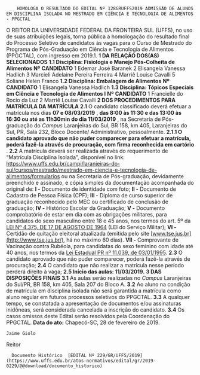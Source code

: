         HOMOLOGA O RESULTADO DO EDITAL Nº 128GRUFFS2019 ADMISSÃO DE ALUNOS EM DISCIPLINA ISOLADA NO MESTRADO EM CIÊNCIA E TECNOLOGIA DE ALIMENTOS - PPGCTAL  

   O REITOR DA UNIVERSIDADE FEDERAL DA FRONTEIRA SUL (UFFS), no uso de suas atribuições legais, torna pública a homologação do resultado final do Processo Seletivo de candidatos às vagas para o Curso de Mestrado do Programa de Pós-Graduação em Ciência e Tecnologia de Alimentos (PPGCTAL), com ingresso em 2019.1.  **1 DA RELAÇÃO DOS(AS) SELECIONADOS** **1.1 Disciplina: Fisiologia e Manejo Pós-Colheita de Alimentos**     **Nº**    **CANDIDATO**     1   Edemar José Baranek     2   Elisangela Vanessa Hadlich     3   Marcieli Adelaine Pereira Ferreira     4   Marriê Louise Cavalli     5   Soliane Helen Franco     **1.2 Disciplina: Embalagem de Alimentos**     **Nº**    **CANDIDATO**     1   Elisangela Vanessa Hadlich     **1.3 Disciplina: Tópicos Especiais em Ciência e Tecnologia de Alimentos I**     **Nº**    **CANDIDATO**     1   Francielle do Rocio da Luz     2   Marriê Louise Cavalli      **2 DOS PROCEDIMENTOS PARA MATRÍCULA DA MATRÍCULA** **2.1**  O candidato classificado deverá efetuar a matrícula nos dias **07 e 08/03/2019** , **das 8:00 às 11:30 e das 13:00 às 16:30 ou até as 11h30min do dia 11/03/2019** , na Secretaria de Pós-graduação do *Campus*  Laranjeiras do Sul, BR 158, km 405, Laranjeiras do Sul, PR, Sala 232, Bloco Docente/ Administrativo, pessoalmente. **2.1.1 O candidato aprovado que não puder comparecer para efetuar a matrícula, poderá fazê-la através de procuração, com firma reconhecida em cartório** . **2.2**  A matrícula deverá ser realizada através do requerimento de “Matrícula Disciplina Isolada”, disponível no link: <https://www.uffs.edu.br/campi/laranjeiras-do-sul/cursos/mestrado/mestrado-em-ciencia-e-tecnologia-de-alimentos/formularios> ou na Secretaria de Pós-graduação, devidamente preenchido e assinado, e cópia simples da documentação acompanhada do original de: **I -**  Documento de identidade com foto; **II -**  Documento de Cadastro de Pessoa Física (CPF); **III -**  Diploma de curso superior de graduação reconhecido pelo MEC ou certificado de conclusão de graduação; **IV -**  Histórico Escolar da Graduação; **V -**  Documento comprobatório de estar em dia com as obrigações militares, para candidatos do sexo masculino entre 18 e 45 anos, nos termos do art. 5º da [LEI Nº 4.375, DE 17 DE AGOSTO DE 1964](http://www.planalto.gov.br/ccivil_03/LEIS/L4375.htm) (LEI do Serviço Militar); **VI -**  Certidão de quitação eleitoral atualizada (emitida pelo site [www.tse.jus.br](http://www.tse.jus.br/), há no máximo 60 dias). **VII -**  Comprovante de Vacinação contra Rubéola, para candidatas do sexo feminino com idade até 40 anos, nos termos da [Lei Estadual PR nº 11.039, de 03/01/1995](http://www.crianca.mppr.mp.br/pagina-17.html). **2.3**  O candidato aprovado que não puder comparecer, poderá fazê-la através de procuração; **2.4**  O candidato que não realizar a matrícula nesse período perderá direito à vaga; **2.5 Início das aulas: 11/03/2019.**  **3 DAS DISPOSIÇÕES FINAIS** **3.1**  As aulas serão realizadas no *Campus*  Laranjeiras do Sul/PR, BR 158, km 405, Sala 207 do Bloco A. **3.2**  Ao aluno na condição de matrícula em disciplina isolada não será garantida a matrícula como aluno regular em futuros processos seletivos do PPGCTAL. **3.3**  A qualquer tempo, se constatada a apresentação de documentos e/ou assinaturas inidôneas, será considerada cancelada a inscrição do candidato. **3.4**  Os casos omissos deste Edital serão resolvidos pela Coordenação do PPGCTAL.      **Data do ato:** Chapecó-SC, 28 de fevereiro de 2019.   
 

    Jaime Giolo   
 Reitor 

      Documento Histórico  [EDITAL Nº 229/GR/UFFS/2019](https://www.uffs.edu.br/atos-normativos/edital/gr/2019-0229/@@download/documento_historico)     
      